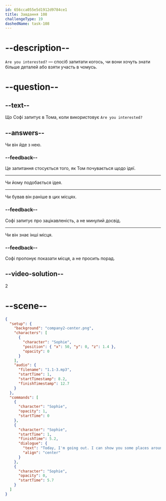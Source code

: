 ```yaml
---
id: 656cca055e5d1912d9784ce1
title: Завдання 108
challengeType: 19
dashedName: task-108
---
```


<!--
AUDIO REFERENCE:
Sophie: Today, I'm going out. I can show you some places around here. Are you interested?
-->

# --description--

`Are you interested?` — спосіб запитати когось, чи вони хочуть знати більше деталей або взяти участь в чомусь.

# --question--

## --text--

Що Софі запитує в Тома, коли використовує `Are you interested?`

## --answers--

Чи він йде з нею.

### --feedback--

Це запитання стосується того, як Том почувається щодо ідеї.

---

Чи йому подобається ідея.

---

Чи бував він раніше в цих місцях.

### --feedback--

Софі запитує про зацікавленість, а не минулий досвід.

---

Чи він знає інші місця.

### --feedback--

Софі пропонує показати місця, а не просить порад.

## --video-solution--

2

# --scene--

```json
{
  "setup": {
    "background": "company2-center.png",
    "characters": [
      {
        "character": "Sophie",
        "position": { "x": 50, "y": 0, "z": 1.4 },
        "opacity": 0
      }
    ],
    "audio": {
      "filename": "1.1-3.mp3",
      "startTime": 1,
      "startTimestamp": 8.2,
      "finishTimestamp": 12.7
    }
  },
  "commands": [
    {
      "character": "Sophie",
      "opacity": 1,
      "startTime": 0
    },
    {
      "character": "Sophie",
      "startTime": 1,
      "finishTime": 5.2,
      "dialogue": {
        "text": "Today, I'm going out. I can show you some places around here. Are you interested?",
        "align": "center"
      }
    },
    {
      "character": "Sophie",
      "opacity": 0,
      "startTime": 5.7
    }
  ]
}
```
